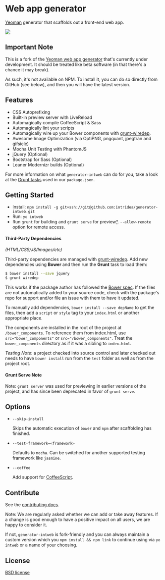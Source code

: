 # Web app generator

[Yeoman](http://yeoman.io) generator that scaffolds out a front-end web app.

![](http://i.imgur.com/uKTT2Hj.png)

## Important Note

This is a fork of the [Yeoman web app generator](https://github.com/yeoman/generator-webapp) that's currently under development. It should be treated like beta software (in that there's a chance it may break).

As such, it's not available on NPM. To install it, you can do so directly from GitHub (see below), and then you will have the latest version.


## Features

* CSS Autoprefixing
* Built-in preview server with LiveReload
* Automagically compile CoffeeScript & Sass
* Automagically lint your scripts
* Automagically wire up your Bower components with [grunt-wiredep](#third-party-dependencies).
* Awesome Image Optimization (via OptiPNG, pngquant, jpegtran and gifsicle)
* Mocha Unit Testing with PhantomJS
* jQuery (Optional)
* Bootstrap for Sass (Optional)
* Leaner Modernizr builds (Optional)

For more information on what `generator-intweb` can do for you, take a look at the [Grunt tasks](https://github.com/intridea/generator-intweb/blob/master/app/templates/_package.json) used in our `package.json`.


## Getting Started

- Install: `npm install -g git+ssh://git@github.com:intridea/generator-intweb.git`
- Run: `yo intweb`
- Run `grunt` for building and `grunt serve` for preview[*](#grunt-serve-note). `--allow-remote` option for remote access.


#### Third-Party Dependencies

*(HTML/CSS/JS/Images/etc)*

Third-party dependencies are managed with [grunt-wiredep](https://github.com/stephenplusplus/grunt-wiredep). Add new dependencies using **Bower** and then run the **Grunt** task to load them:

```sh
$ bower install --save jquery
$ grunt wiredep
```

This works if the package author has followed the [Bower spec](https://github.com/bower/bower.json-spec). If the files are not automatically added to your source code, check with the package's repo for support and/or file an issue with them to have it updated.

To manually add dependencies, `bower install --save depName` to get the files, then add a `script` or `style` tag to your `index.html` or another appropriate place.

The components are installed in the root of the project at `/bower_components`. To reference them from index.html, use `src="bower_components"` or `src="/bower_components"`. Treat the `bower_components` directory as if it was a sibling to `index.html`.

*Testing Note*: a project checked into source control and later checked out needs to have `bower install` run from the `test` folder as well as from the project root.


#### Grunt Serve Note

Note: `grunt server` was used for previewing in earlier versions of the project, and has since been deprecated in favor of `grunt serve`.


## Options

* `--skip-install`

  Skips the automatic execution of `bower` and `npm` after scaffolding has finished.

* `--test-framework=<framework>`

  Defaults to `mocha`. Can be switched for another supported testing framework like `jasmine`.

* `--coffee`

  Add support for [CoffeeScript](http://coffeescript.org/).


## Contribute

See the [contributing docs](https://github.com/yeoman/yeoman/blob/master/contributing.md).

Note: We are regularly asked whether we can add or take away features. If a change is good enough to have a positive impact on all users, we are happy to consider it.

If not, `generator-intweb` is fork-friendly and you can always maintain a custom version which you `npm install && npm link` to continue using via `yo intweb` or a name of your choosing.


## License

[BSD license](http://opensource.org/licenses/bsd-license.php)
